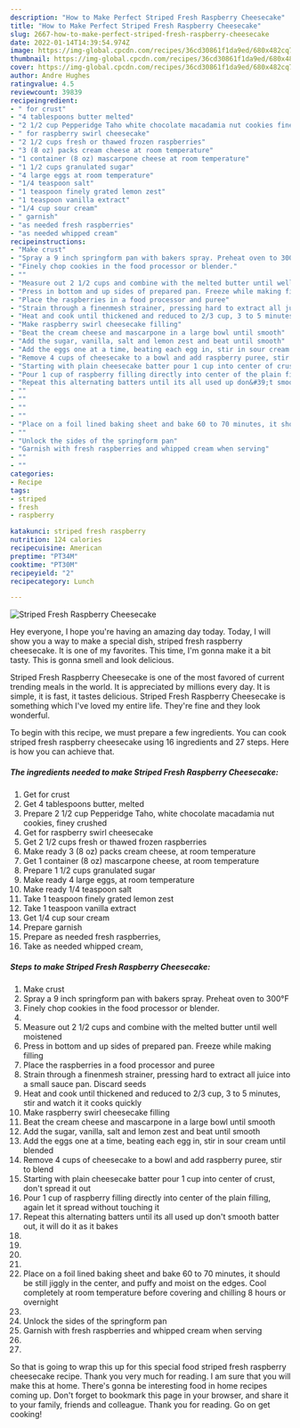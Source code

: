 ```yaml
---
description: "How to Make Perfect Striped Fresh Raspberry Cheesecake"
title: "How to Make Perfect Striped Fresh Raspberry Cheesecake"
slug: 2667-how-to-make-perfect-striped-fresh-raspberry-cheesecake
date: 2022-01-14T14:39:54.974Z
image: https://img-global.cpcdn.com/recipes/36cd30861f1da9ed/680x482cq70/striped-fresh-raspberry-cheesecake-recipe-main-photo.jpg
thumbnail: https://img-global.cpcdn.com/recipes/36cd30861f1da9ed/680x482cq70/striped-fresh-raspberry-cheesecake-recipe-main-photo.jpg
cover: https://img-global.cpcdn.com/recipes/36cd30861f1da9ed/680x482cq70/striped-fresh-raspberry-cheesecake-recipe-main-photo.jpg
author: Andre Hughes
ratingvalue: 4.5
reviewcount: 39839
recipeingredient:
- " for crust"
- "4 tablespoons butter melted"
- "2 1/2 cup Pepperidge Taho white chocolate macadamia nut cookies finey crushed"
- " for raspberry swirl cheesecake"
- "2 1/2 cups fresh or thawed frozen raspberries"
- "3 (8 oz) packs cream cheese at room temperature"
- "1 container (8 oz) mascarpone cheese at room temperature"
- "1 1/2 cups granulated sugar"
- "4 large eggs at room temperature"
- "1/4 teaspoon salt"
- "1 teaspoon finely grated lemon zest"
- "1 teaspoon vanilla extract"
- "1/4 cup sour cream"
- " garnish"
- "as needed fresh raspberries"
- "as needed whipped cream"
recipeinstructions:
- "Make crust"
- "Spray a 9 inch springform pan with bakers spray. Preheat oven to 300°F"
- "Finely chop cookies in the food processor or blender."
- ""
- "Measure out 2 1/2 cups and combine with the melted butter until well moistened"
- "Press in bottom and up sides of prepared pan. Freeze while making filling"
- "Place the raspberries in a food processor and puree"
- "Strain through a finenmesh strainer, pressing hard to extract all juice into a small sauce pan. Discard seeds"
- "Heat and cook until thickened and reduced to 2/3 cup, 3 to 5 minutes, stir and watch it it cooks quickly"
- "Make raspberry swirl cheesecake filling"
- "Beat the cream cheese and mascarpone in a large bowl until smooth"
- "Add the sugar, vanilla, salt and lemon zest and beat until smooth"
- "Add the eggs one at a time, beating each egg in, stir in sour cream until blended"
- "Remove 4 cups of cheesecake to a bowl and add raspberry puree, stir to blend"
- "Starting with plain cheesecake batter pour 1 cup into center of crust, don&#39;t spread it out"
- "Pour 1 cup of raspberry filling directly into center of the plain filling, again let it spread without touching it"
- "Repeat this alternating batters until its all used up don&#39;t smooth batter out, it will do it as it bakes"
- ""
- ""
- ""
- ""
- "Place on a foil lined baking sheet and bake 60 to 70 minutes, it should be still jiggly in the center, and puffy and moist on the edges. Cool completely at room temperature before covering and chilling 8 hours or overnight"
- ""
- "Unlock the sides of the springform pan"
- "Garnish with fresh raspberries and whipped cream when serving"
- ""
- ""
categories:
- Recipe
tags:
- striped
- fresh
- raspberry

katakunci: striped fresh raspberry 
nutrition: 124 calories
recipecuisine: American
preptime: "PT34M"
cooktime: "PT30M"
recipeyield: "2"
recipecategory: Lunch

---
```



![Striped Fresh Raspberry Cheesecake](https://img-global.cpcdn.com/recipes/36cd30861f1da9ed/680x482cq70/striped-fresh-raspberry-cheesecake-recipe-main-photo.jpg)

Hey everyone, I hope you're having an amazing day today. Today, I will show you a way to make a special dish, striped fresh raspberry cheesecake. It is one of my favorites. This time, I'm gonna make it a bit tasty. This is gonna smell and look delicious.



Striped Fresh Raspberry Cheesecake is one of the most favored of current trending meals in the world. It is appreciated by millions every day. It is simple, it is fast, it tastes delicious. Striped Fresh Raspberry Cheesecake is something which I've loved my entire life. They're fine and they look wonderful.


To begin with this recipe, we must prepare a few ingredients. You can cook striped fresh raspberry cheesecake using 16 ingredients and 27 steps. Here is how you can achieve that.

<!--inarticleads1-->

##### The ingredients needed to make Striped Fresh Raspberry Cheesecake:

1. Get  for crust
1. Get 4 tablespoons butter, melted
1. Prepare 2 1/2 cup Pepperidge Taho, white chocolate macadamia nut cookies, finey crushed
1. Get  for raspberry swirl cheesecake
1. Get 2 1/2 cups fresh or thawed frozen raspberries
1. Make ready 3 (8 oz) packs cream cheese, at room temperature
1. Get 1 container (8 oz) mascarpone cheese, at room temperature
1. Prepare 1 1/2 cups granulated sugar
1. Make ready 4 large eggs, at room temperature
1. Make ready 1/4 teaspoon salt
1. Take 1 teaspoon finely grated lemon zest
1. Take 1 teaspoon vanilla extract
1. Get 1/4 cup sour cream
1. Prepare  garnish
1. Prepare as needed fresh raspberries,
1. Take as needed whipped cream,




<!--inarticleads2-->

##### Steps to make Striped Fresh Raspberry Cheesecake:

1. Make crust
1. Spray a 9 inch springform pan with bakers spray. Preheat oven to 300°F
1. Finely chop cookies in the food processor or blender.
1. 
1. Measure out 2 1/2 cups and combine with the melted butter until well moistened
1. Press in bottom and up sides of prepared pan. Freeze while making filling
1. Place the raspberries in a food processor and puree
1. Strain through a finenmesh strainer, pressing hard to extract all juice into a small sauce pan. Discard seeds
1. Heat and cook until thickened and reduced to 2/3 cup, 3 to 5 minutes, stir and watch it it cooks quickly
1. Make raspberry swirl cheesecake filling
1. Beat the cream cheese and mascarpone in a large bowl until smooth
1. Add the sugar, vanilla, salt and lemon zest and beat until smooth
1. Add the eggs one at a time, beating each egg in, stir in sour cream until blended
1. Remove 4 cups of cheesecake to a bowl and add raspberry puree, stir to blend
1. Starting with plain cheesecake batter pour 1 cup into center of crust, don&#39;t spread it out
1. Pour 1 cup of raspberry filling directly into center of the plain filling, again let it spread without touching it
1. Repeat this alternating batters until its all used up don&#39;t smooth batter out, it will do it as it bakes
1. 
1. 
1. 
1. 
1. Place on a foil lined baking sheet and bake 60 to 70 minutes, it should be still jiggly in the center, and puffy and moist on the edges. Cool completely at room temperature before covering and chilling 8 hours or overnight
1. 
1. Unlock the sides of the springform pan
1. Garnish with fresh raspberries and whipped cream when serving
1. 
1. 




So that is going to wrap this up for this special food striped fresh raspberry cheesecake recipe. Thank you very much for reading. I am sure that you will make this at home. There's gonna be interesting food in home recipes coming up. Don't forget to bookmark this page in your browser, and share it to your family, friends and colleague. Thank you for reading. Go on get cooking!
